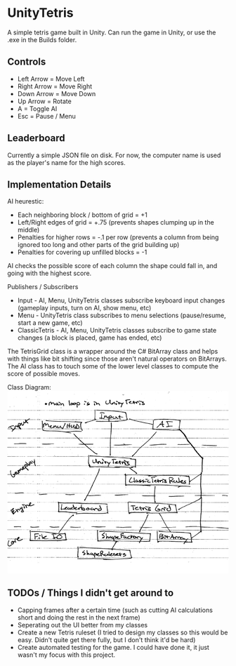 UnityTetris
====================

A simple tetris game built in Unity. Can run the game in Unity, or use the .exe in the Builds folder.

Controls
--------

- Left Arrow = Move Left
- Right Arrow = Move Right
- Down Arrow = Move Down
- Up Arrow = Rotate
- A = Toggle AI
- Esc = Pause / Menu

Leaderboard
--------
Currently a simple JSON file on disk. For now, the computer name is used as the player's name for the high scores.

Implementation Details
--------

AI heurestic:
 - Each neighboring block / bottom of grid = +1
 - Left/Right edges of grid = +.75 (prevents shapes clumping up in the middle)
 - Penalties for higher rows = -.1 per row (prevents a column from being ignored too long and other parts of the grid building up)
 - Penalties for covering up unfilled blocks = -1
 
AI checks the possible score of each column the shape could fall in, and going with the highest score.

Publishers / Subscribers
- Input -  AI, Menu, UnityTetris classes subscribe keyboard input changes (gameplay inputs, turn on AI, show menu, etc)
- Menu - UnityTetris class subscribes to menu selections (pause/resume, start a new game, etc)
- ClassicTetris - AI, Menu, UnityTetris classes subscribe to game state changes (a block is placed, game has ended, etc)

The TetrisGrid class is a wrapper around the C# BitArray class and helps with things like bit shifting since those aren't natural operators on BitArrays.
The AI class has to touch some of the lower level classes to compute the score of possible moves.

Class Diagram:
![Class Diagram](https://github.com/jcbrock/UnityTetris/blob/master/Documentation/UnityTetrisClassDiagram.png)

TODOs / Things I didn't get around to
--------
- Capping frames after a certain time (such as cutting AI calculations short and doing the rest in the next frame)
- Seperating out the UI better from my classes
- Create a new Tetris ruleset (I tried to design my classes so this would be easy. Didn't quite get there fully, but I don't think it'd be hard)
- Create automated testing for the game. I could have done it, it just wasn't my focus with this project.
